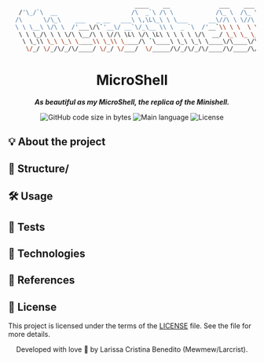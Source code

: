 
```bash
                                    ____    __              ___    ___      
   /'\_/`\  __                     /\  _`\ /\ \            /\_ \  /\_ \     
  /\      \/\_\    ___   _ __   ___\ \,\L\_\ \ \___      __\//\ \ \//\ \    
  \ \ \__\ \/\ \  /'___\/\`'__\/ __`\/_\__ \\ \  _ `\  /'__`\\ \ \  \ \ \   
   \ \ \_/\ \ \ \/\ \__/\ \ \//\ \L\ \/\ \L\ \ \ \ \ \/\  __/ \_\ \_ \_\ \_ 
    \ \_\\ \_\ \_\ \____\\ \_\\ \____/\ `\____\ \_\ \_\ \____\/\____\/\____\
     \/_/ \/_/\/_/\/____/ \/_/ \/___/  \/_____/\/_/\/_/\/____/\/____/\/____/  /For Studies
```

<h1 align="center">
 MicroShell
</h1>
<p align="center">
	<b><i>As beautiful as my MicroShell, the replica of the Minishell.</i></b><br>
</p>

<p align="center">
	<img alt="GitHub code size in bytes" src="https://img.shields.io/github/languages/code-size/mewmewdevart/MicroShell?color=6272a4" />
	<img alt="Main language" src="https://img.shields.io/github/languages/top/mewmewdevart/MicroShell?color=6272a4"/>
	<img alt="License" src="https://img.shields.io/github/license/mewmewdevart/MicroShell?color=6272a4"/>
</p>

## 💡 About the project

## 📁 Structure/

## 🛠️ Usage

## 💫 Tests

## 🦾 Technologies

## 🔗 References

## 📜  License
This project is licensed under the terms of the [LICENSE](LICENSE) file. See the file for more details. <br>

<p align="center"> Developed with love 💜 by Larissa Cristina Benedito (Mewmew/Larcrist). </p>
